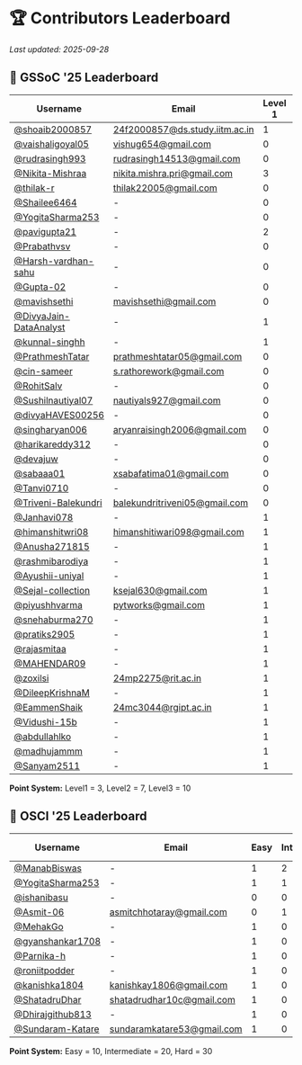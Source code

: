 # 🏆 Contributors Leaderboard

*Last updated: 2025-09-28*

## 🌸 GSSoC '25 Leaderboard

| Username | Email | Level 1 | Level 2 | Level 3 | PRs Merged | Total Points |
|----------|-------|---------|---------|---------|------------|--------------|
| [@shoaib2000857](https://github.com/shoaib2000857) | 24f2000857@ds.study.iitm.ac.in | 1 | 3 | 4 | 8 | 64 |
| [@vaishaligoyal05](https://github.com/vaishaligoyal05) | vishug654@gmail.com | 0 | 1 | 4 | 5 | 47 |
| [@rudrasingh993](https://github.com/rudrasingh993) | rudrasingh14513@gmail.com | 0 | 5 | 0 | 5 | 35 |
| [@Nikita-Mishraa](https://github.com/Nikita-Mishraa) | nikita.mishra.pri@gmail.com | 3 | 3 | 0 | 6 | 30 |
| [@thilak-r](https://github.com/thilak-r) | thilak22005@gmail.com | 0 | 0 | 3 | 3 | 30 |
| [@Shailee6464](https://github.com/Shailee6464) | - | 0 | 4 | 0 | 4 | 28 |
| [@YogitaSharma253](https://github.com/YogitaSharma253) | - | 0 | 1 | 2 | 3 | 27 |
| [@pavigupta21](https://github.com/pavigupta21) | - | 2 | 1 | 1 | 4 | 23 |
| [@Prabathvsv](https://github.com/Prabathvsv) | - | 0 | 2 | 0 | 2 | 14 |
| [@Harsh-vardhan-sahu](https://github.com/Harsh-vardhan-sahu) | - | 0 | 0 | 1 | 1 | 10 |
| [@Gupta-02](https://github.com/Gupta-02) | - | 0 | 0 | 1 | 1 | 10 |
| [@mavishsethi](https://github.com/mavishsethi) | mavishsethi@gmail.com | 0 | 0 | 1 | 1 | 10 |
| [@DivyaJain-DataAnalyst](https://github.com/DivyaJain-DataAnalyst) | - | 1 | 1 | 0 | 2 | 10 |
| [@kunnal-singhh](https://github.com/kunnal-singhh) | - | 1 | 1 | 0 | 2 | 10 |
| [@PrathmeshTatar](https://github.com/PrathmeshTatar) | prathmeshtatar05@gmail.com | 0 | 0 | 1 | 1 | 10 |
| [@cin-sameer](https://github.com/cin-sameer) | s.rathorework@gmail.com | 0 | 1 | 0 | 1 | 7 |
| [@RohitSalv](https://github.com/RohitSalv) | - | 0 | 1 | 0 | 1 | 7 |
| [@Sushilnautiyal07](https://github.com/Sushilnautiyal07) | nautiyals927@gmail.com | 0 | 1 | 0 | 1 | 7 |
| [@divyaHAVES00256](https://github.com/divyaHAVES00256) | - | 0 | 1 | 0 | 1 | 7 |
| [@singharyan006](https://github.com/singharyan006) | aryanraisingh2006@gmail.com | 0 | 1 | 0 | 1 | 7 |
| [@harikareddy312](https://github.com/harikareddy312) | - | 0 | 1 | 0 | 1 | 7 |
| [@devajuw](https://github.com/devajuw) | - | 0 | 1 | 0 | 1 | 7 |
| [@sabaaa01](https://github.com/sabaaa01) | xsabafatima01@gmail.com | 0 | 1 | 0 | 1 | 7 |
| [@Tanvi0710](https://github.com/Tanvi0710) | - | 0 | 1 | 0 | 1 | 7 |
| [@Triveni-Balekundri](https://github.com/Triveni-Balekundri) | balekundritriveni05@gmail.com | 0 | 1 | 0 | 1 | 7 |
| [@Janhavi078](https://github.com/Janhavi078) | - | 1 | 0 | 0 | 1 | 3 |
| [@himanshitwri08](https://github.com/himanshitwri08) | himanshitiwari098@gmail.com | 1 | 0 | 0 | 1 | 3 |
| [@Anusha271815](https://github.com/Anusha271815) | - | 1 | 0 | 0 | 1 | 3 |
| [@rashmibarodiya](https://github.com/rashmibarodiya) | - | 1 | 0 | 0 | 1 | 3 |
| [@Ayushii-uniyal](https://github.com/Ayushii-uniyal) | - | 1 | 0 | 0 | 1 | 3 |
| [@Sejal-collection](https://github.com/Sejal-collection) | ksejal630@gmail.com | 1 | 0 | 0 | 1 | 3 |
| [@piyushhvarma](https://github.com/piyushhvarma) | pytworks@gmail.com | 1 | 0 | 0 | 1 | 3 |
| [@snehaburma270](https://github.com/snehaburma270) | - | 1 | 0 | 0 | 1 | 3 |
| [@pratiks2905](https://github.com/pratiks2905) | - | 1 | 0 | 0 | 1 | 3 |
| [@rajasmitaa](https://github.com/rajasmitaa) | - | 1 | 0 | 0 | 1 | 3 |
| [@MAHENDAR09](https://github.com/MAHENDAR09) | - | 1 | 0 | 0 | 1 | 3 |
| [@zoxilsi](https://github.com/zoxilsi) | 24mp2275@rit.ac.in | 1 | 0 | 0 | 1 | 3 |
| [@DileepKrishnaM](https://github.com/DileepKrishnaM) | - | 1 | 0 | 0 | 1 | 3 |
| [@EammenShaik](https://github.com/EammenShaik) | 24mc3044@rgipt.ac.in | 1 | 0 | 0 | 1 | 3 |
| [@Vidushi-15b](https://github.com/Vidushi-15b) | - | 1 | 0 | 0 | 1 | 3 |
| [@abdullahlko](https://github.com/abdullahlko) | - | 1 | 0 | 0 | 1 | 3 |
| [@madhujammm](https://github.com/madhujammm) | - | 1 | 0 | 0 | 1 | 3 |
| [@Sanyam2511](https://github.com/Sanyam2511) | - | 1 | 0 | 0 | 1 | 3 |

**Point System:** Level1 = 3, Level2 = 7, Level3 = 10

## 🚀 OSCI '25 Leaderboard

| Username | Email | Easy | Intermediate | Hard | PRs Merged | Total Points |
|----------|-------|------|--------------|------|------------|--------------|
| [@ManabBiswas](https://github.com/ManabBiswas) | - | 1 | 2 | 1 | 4 | 80 |
| [@YogitaSharma253](https://github.com/YogitaSharma253) | - | 1 | 1 | 0 | 2 | 30 |
| [@ishanibasu](https://github.com/ishanibasu) | - | 0 | 0 | 1 | 1 | 30 |
| [@Asmit-06](https://github.com/Asmit-06) | asmitchhotaray@gmail.com | 0 | 1 | 0 | 1 | 20 |
| [@MehakGo](https://github.com/MehakGo) | - | 1 | 0 | 0 | 1 | 10 |
| [@gyanshankar1708](https://github.com/gyanshankar1708) | - | 1 | 0 | 0 | 1 | 10 |
| [@Parnika-h](https://github.com/Parnika-h) | - | 1 | 0 | 0 | 1 | 10 |
| [@roniitpodder](https://github.com/roniitpodder) | - | 1 | 0 | 0 | 1 | 10 |
| [@kanishka1804](https://github.com/kanishka1804) | kanishkay1806@gmail.com | 1 | 0 | 0 | 1 | 10 |
| [@ShatadruDhar](https://github.com/ShatadruDhar) | shatadrudhar10c@gmail.com | 1 | 0 | 0 | 1 | 10 |
| [@Dhirajgithub813](https://github.com/Dhirajgithub813) | - | 1 | 0 | 0 | 1 | 10 |
| [@Sundaram-Katare](https://github.com/Sundaram-Katare) | sundaramkatare53@gmail.com | 1 | 0 | 0 | 1 | 10 |

**Point System:** Easy = 10, Intermediate = 20, Hard = 30
